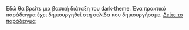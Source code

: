 Εδώ θα βρείτε μια βασική διάταξη του dark-theme.
Ένα πρακτικό παράδειγμα έχει δημιουργηθεί στη σελίδα που δημιουργήσαμε. [Δείτε το παράδειγμα](/build-site/index.html)